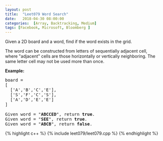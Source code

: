 ```yaml
---
layout: post
title:  "Leet079 Word Search"
date:   2018-04-30 08:00:00
categories:  [Array, Backtracking, Medium]
tags: [Facebook, Microsoft, Bloomberg ]
---
```


<div class="question-description"><div><p>Given a 2D board and a word, find if the word exists in the grid.</p>

<p>The word can be constructed from letters of sequentially adjacent cell, where "adjacent" cells are those horizontally or vertically neighboring. The same letter cell may not be used more than once.</p>

<p><strong>Example:</strong></p>

<pre>board =
[
  ['A','B','C','E'],
  ['S','F','C','S'],
  ['A','D','E','E']
]

Given word = "<strong>ABCCED</strong>", return <strong>true</strong>.
Given word = "<strong>SEE</strong>", return <strong>true</strong>.
Given word = "<strong>ABCB</strong>", return <strong>false</strong>.
</pre>
</div></div>

{% highlight c++ %}
{% include leet079/leet079.cpp %}
{% endhighlight %}
